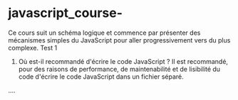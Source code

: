 # javascript_course-
Ce cours suit un schéma logique et commence par présenter des mécanismes simples du JavaScript pour aller progressivement vers du plus complexe.
Test 1

1. Où est-il recommandé d'écrire le code JavaScript ?
Il est recommandé, pour des raisons de performance, de maintenabilité et de lisibilité du code d'écrire le code JavaScript dans un fichier séparé.

....


